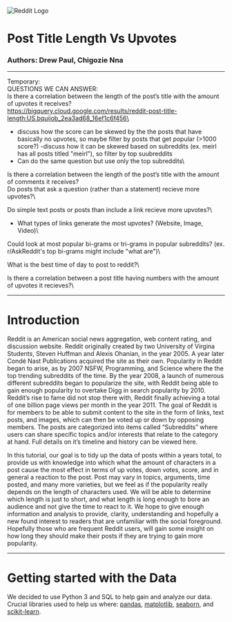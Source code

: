 ![Reddit Logo](https://miro.medium.com/max/3840/1*e3E0OQzfYCuWk0pket5dAA.png)
# Post Title Length Vs Upvotes
### Authors: Drew Paul, Chigozie Nna
---
Temporary:\
QUESTIONS WE CAN ANSWER:\
Is there a correlation between the length of the post’s title with the amount of upvotes it receives?\
https://bigquery.cloud.google.com/results/reddit-post-title-length:US.bquijob_2ea3ad68_16ef1c6f456\
 - discuss how the score can be skewed by the the posts that have basically no upvotes, so maybe filter by posts that get popular (>1000 score?)
 -discuss how it can be skewed based on subreddits (ex. meirl has all posts titled "meirl"), so filter by top suubreddits
- Can do the same question but use only the top subreddits\

Is there a correlation between the length of the post’s title with the amount of comments it receives? \
Do posts that ask a question (rather than a statement) recieve more upvotes?\

Do simple text posts or posts than include a link recieve more upvotes?\
- What types of links generate the most upvotes? (Website, Image, Video)\

Could look at most popular bi-grams or tri-grams in popular subreddits? (ex. r/AskReddit's top bi-grams might include "what are")\

What is the best time of day to post to reddit?\

Is there a correlation between a post title having numbers with the amount of upvotes it recieves?\


---
# Introduction
Reddit is an American social news aggregation, web content rating, and discussion website. Reddit originally created by two University of Virgina Students, Steven Huffman and Alexis Ohanian, in the year 2005. A year later Condé Nast Publications acquired the site as their own. Popularity in Reddit began to arise, as by 2007 NSFW, Programming, and Science where the the top trending subreddits of the time. By the year 2008, a launch of numerous different subreddits began to popularize the site, with Reddit being able to gain enough popularity to overtake Digg in search popularity by 2010. Reddit’s rise to fame did not stop there with, Reddit finally achieving a total of one billion page views per month in the year 2011. The goal of Reddit is for members to be able to submit content to the site in the form of links, text posts, and images, which can then be voted up or down by opposing members. The posts are categorized into items called “Subreddits” where users can share specific topics and/or interests that relate to the category at hand. Full details on it’s timeline and history can be viewed here.
 
In this tutorial, our goal is to tidy up the data of posts within a years total, to provide us with knowledge into which what the amount of characters in a post cause the most effect in terms of up votes, down votes, score, and in general a reaction to the post. Post may vary in topics, arguments, time posted, and many more varieties, but we feel as if the popularity really depends on the length of characters used. We will be able to determine which length is just to short, and what length is long enough to bore an audience and not give the time to react to it. We hope to give enough information and analysis to provide, clarity, understanding and hopefully a new found interest to readers that are unfamiliar with the social foreground. Hopefully those who are frequent Reddit users, will gain some insight on how long they should make their posts if they are trying to gain more popularity.

---
# Getting started with the Data
We decided to use Python 3  and SQL to help gain and analyze our data. Crucial libraries used to help us where: [pandas](https://towardsdatascience.com/a-quick-introduction-to-the-pandas-python-library-f1b678f34673), [matplotlib](https://matplotlib.org/), [seaborn](https://python-graph-gallery.com/seaborn/), and [scikit-learn](https://machinelearningmastery.com/a-gentle-introduction-to-scikit-learn-a-python-machine-learning-library/).

